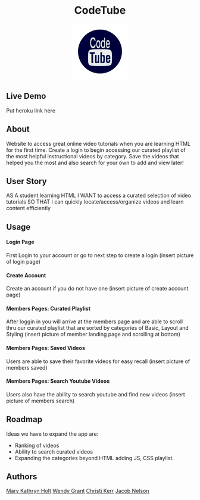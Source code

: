 <center>

# CodeTube
</center>
<p align= "center">
<img src="./public/images/codetubelogo.png" alt="logo" width="150"/>
</p>

## Live Demo
Put heroku link here

## About
Website to access great online video tutorials when you are learning HTML for the first time. Create a login to begin accessing our curated playlist of the most helpful instructional videos by category. Save the videos that helped you the most and also search for your own to add and view later!

## User Story
AS A student learning HTML
I WANT to access a curated selection of video tutorials
SO THAT I can quickly locate/access/organize videos and learn content efficiently


## Usage

#### Login Page
First Login to your account or go to next step to create a login
(insert picture of login page)

#### Create Account
Create an account if you do not have one
(insert picture of create account page)

#### Members Pages: Curated Playlist
After loggin in you will arrive at the members page and are able to scroll thru our curated playlist that are sorted by categories of Basic, Layout and Styling
(insert picture of member landing page and scrolling at bottom)

#### Members Pages: Saved Videos
Users are able to save their favorite videos for easy recall 
(insert picture of members saved)

#### Members Pages: Search Youtube Videos
Users also have the ability to search youtube and find new videos
(insert picture of members search)

## Roadmap
Ideas we have to expand the app are:
* Ranking of videos
* Ability to search curated videos
* Expanding the categories beyond HTML adding JS, CSS playlist. 

## Authors 
[Mary Kathryn Holt](https://github.com/MaryKathryn0)
[Wendy Grant](https://github.com/wkgrant78)
[Christi Kerr](https://github.com/christinakerr)
[Jacob Nelson](https://github.com/Jacobn88)

